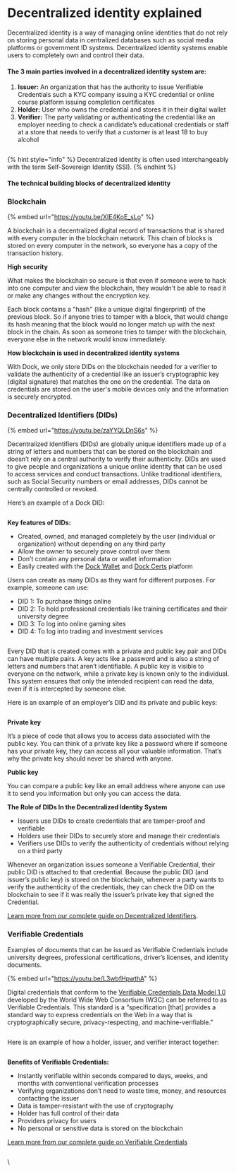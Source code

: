 # Decentralized identity explained

Decentralized  identity is a way of managing online identities that do not rely on storing personal data in centralized databases such as social media platforms or government ID systems. Decentralized identity systems enable users to completely own and control their data.&#x20;

#### **The 3 main parties involved in a decentralized identity system are:**

1. **Issuer:** An organization that has the authority to issue Verifiable Credentials such a KYC company issuing a KYC credential or online course platform issuing completion certificates
2. **Holder:** User who owns the credential and stores it in their digital wallet
3. **Verifier:** The party validating or authenticating the credential like an employer needing to check a candidate’s educational credentials or staff at a store that needs to verify that a customer is at least 18 to buy alcohol

<figure><img src="../../.gitbook/assets/decentralized identity system.png" alt=""><figcaption></figcaption></figure>

{% hint style="info" %}
Decentralized identity is often used interchangeably with the term Self-Sovereign Identity (SSI).&#x20;
{% endhint %}

#### The technical building blocks of decentralized identity



### Blockchain

{% embed url="https://youtu.be/XIE4KoE_sLo" %}

A blockchain is a decentralized digital record of transactions that is shared with every computer in the blockchain network. This chain of blocks is stored on every computer in the network, so everyone has a copy of the transaction history.&#x20;

**High security**

What makes the blockchain so secure is that even if someone were to hack into one computer and view the blockchain, they wouldn't be able to read it or make any changes without the encryption key.&#x20;

Each block contains a "hash" (like a unique digital fingerprint) of the previous block. So if anyone tries to tamper with a block, that would change its hash meaning that the block would no longer match up with the next block in the chain. As soon as someone tries to tamper with the blockchain, everyone else in the network would know immediately.&#x20;

**How blockchain is used in decentralized identity systems**

With Dock, we only store DIDs on the blockchain needed for a verifier to validate the authenticity of a credential like an issuer’s cryptographic key (digital signature) that matches the one on the credential. The data on credentials are stored on the user's mobile devices only and the information is securely encrypted.&#x20;

### **Decentralized Identifiers (DIDs)**

{% embed url="https://youtu.be/zaYYQLDnS6s" %}

Decentralized identifiers (DIDs) are globally unique identifiers made up of a string of letters and numbers that can be stored on the blockchain and doesn’t rely on a central authority to verify their authenticity. DIDs are used to give people and organizations a unique online identity that can be used to access services and conduct transactions. Unlike traditional identifiers, such as Social Security numbers or email addresses, DIDs cannot be centrally controlled or revoked.&#x20;

Here’s an example of a Dock DID:

<figure><img src="../../.gitbook/assets/decentralized identifier example.jpeg" alt=""><figcaption></figcaption></figure>

**Key features of DIDs:**

* Created, owned, and managed completely by the user (individual or organization) without depending on any third party
* Allow the owner to securely prove control over them
* Don’t contain any personal data or wallet information&#x20;
* Easily created with the [Dock Wallet](https://www.dock.io/dock-wallet-app) and [Dock Certs](https://certs.dock.io/) platform

Users can create as many DIDs as they want for different purposes. For example, someone can use:&#x20;

* DID 1: To purchase things online
* DID 2: To hold professional credentials like training certificates and their university degree
* DID 3: To log into online gaming sites
* DID 4: To log into trading and investment services

<figure><img src="../../.gitbook/assets/decentralized identifier (DID) profiles.jpeg" alt=""><figcaption></figcaption></figure>

Every DID that is created comes with a private and public key pair and DIDs can have multiple pairs. A key acts like a password and is also a string of letters and numbers that aren’t identifiable. A public key is visible to everyone on the network, while a private key is known only to the individual. This system ensures that only the intended recipient can read the data, even if it is intercepted by someone else.

Here is an example of an employer’s DID and its private and public keys:

<figure><img src="../../.gitbook/assets/Decentralized identifier (DID) private and public key.png" alt=""><figcaption></figcaption></figure>

**Private key**&#x20;

It’s a piece of code that allows you to access data associated with the public key. You can think of a private key like a password where if someone has your private key, they can access all your valuable information. That’s why the private key should never be shared with anyone.&#x20;

**Public key**

You can compare a public key like an email address where anyone can use it to send you information but only you can access the data.&#x20;

**The Role of DIDs In the Decentralized Identity System**

* Issuers use DIDs to create credentials that are tamper-proof and verifiable
* Holders use their DIDs to securely store and manage their credentials
* Verifiers use DIDs to verify the authenticity of credentials without relying on a third party

Whenever an organization issues someone a Verifiable Credential, their public DID is attached to that credential. Because the public DID (and issuer’s public key) is stored on the blockchain, whenever a party wants to verify the authenticity of the credentials, they can check the DID on the blockchain to see if it was really the issuer’s private key that signed the Credential.

[Learn more from our complete guide on Decentralized Identifiers](https://www.dock.io/post/decentralized-identifiers).

### Verifiable Credentials

Examples of documents that can be issued as Verifiable Credentials include university degrees, professional certifications, driver’s licenses, and identity documents.

{% embed url="https://youtu.be/L3wbfHpwthA" %}

Digital credentials that conform to the [Verifiable Credentials Data Model 1.0](https://www.w3.org/TR/vc-data-model/) developed by the World Wide Web Consortium (W3C) can be referred to as Verifiable Credentials. This standard is a “specification \[that] provides a standard way to express credentials on the Web in a way that is cryptographically secure, privacy-respecting, and machine-verifiable.”&#x20;

<figure><img src="../../.gitbook/assets/Sign in with decentralized identifiers (DID).png" alt=""><figcaption></figcaption></figure>

Here is an example of how a holder, issuer, and verifier interact together:

<figure><img src="../../.gitbook/assets/Verifiable credential example.png" alt=""><figcaption></figcaption></figure>

**Benefits of Verifiable Credentials:**

* Instantly verifiable within seconds compared to days, weeks, and months with conventional verification processes
* Verifying organizations don’t need to waste time, money, and resources contacting the issuer
* Data is tamper-resistant with the use of cryptography&#x20;
* Holder has full control of their data
* Providers privacy for users
* No personal or sensitive data is stored on the blockchain

[Learn more from our complete guide on Verifiable Credentials](https://www.dock.io/post/verifiable-credentials)

<figure><img src="../../.gitbook/assets/Verifiable Credential tech flow.png" alt=""><figcaption></figcaption></figure>

\
